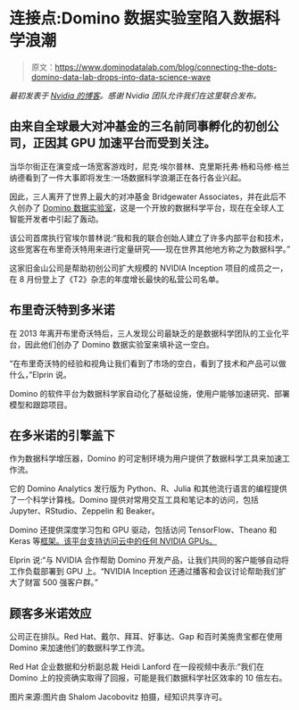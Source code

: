 # 连接点:Domino 数据实验室陷入数据科学浪潮

> 原文：<https://www.dominodatalab.com/blog/connecting-the-dots-domino-data-lab-drops-into-data-science-wave>

*最初发表于 [Nvidia 的博客](https://blogs.nvidia.com/blog/2019/10/29/domino-data-lab-data-science/)。感谢 Nvidia 团队允许我们在这里联合发布。*

## 由来自全球最大对冲基金的三名前同事孵化的初创公司，正因其 GPU 加速平台而受到关注。

当华尔街正在演变成一场宽客游戏时，尼克·埃尔普林、克里斯托弗·杨和马修·格兰纳德看到了一件大事即将发生:一场数据科学浪潮正在各行各业兴起。

因此，三人离开了世界上最大的对冲基金 Bridgewater Associates，并在此后不久创办了 [Domino 数据实验室](https://www.dominodatalab.com/)，这是一个开放的数据科学平台，现在在全球人工智能开发者中引起了轰动。

该公司首席执行官埃尔普林说:“我和我的联合创始人建立了许多内部平台和技术，这些宽客在布里奇沃特用来进行定量研究——现在世界其他地方称之为数据科学。”

这家旧金山公司是帮助初创公司扩大规模的 NVIDIA Inception 项目的成员之一，在 8 月份登上了《T2》杂志的年度增长最快的私营公司名单。

## 布里奇沃特到多米诺

在 2013 年离开布里奇沃特后，三人发现公司最缺乏的是数据科学团队的工业化平台，因此他们创办了 Domino 数据实验室来填补这一空白。

“在布里奇沃特的经验和视角让我们看到了市场的空白，看到了技术和产品可以做什么，”Elprin 说。

Domino 的软件平台为数据科学家自动化了基础设施，使用户能够加速研究、部署模型和跟踪项目。

## 在多米诺的引擎盖下

作为数据科学增压器，Domino 的可定制环境为用户提供了数据科学工具来加速工作流。

它的 Domino Analytics 发行版为 Python、R、Julia 和其他流行语言的编程提供了一个科学计算栈。Domino 提供对常用交互工具和笔记本的访问，包括 Jupyter、RStudio、Zeppelin 和 Beaker。

Domino 还提供深度学习包和 GPU 驱动，包括访问 TensorFlow、Theano 和 Keras 等[框架。该平台支持访问云中的任何 NVIDIA GPUs。](https://blogs.nvidia.com/blog/2018/12/27/how-get-started-deep-learning-frameworks/)

Elprin 说:“与 NVIDIA 合作帮助 Domino 开发产品，让我们共同的客户能够自动将工作负载部署到 GPU 上。“NVIDIA Inception 还通过播客和会议讨论帮助我们扩大了财富 500 强客户群。”

## 顾客多米诺效应

公司正在排队。Red Hat、戴尔、拜耳、好事达、Gap 和百时美施贵宝都在使用 Domino 来加速他们的数据科学工作流。

Red Hat 企业数据和分析副总裁 Heidi Lanford 在一段视频中表示:“我们在 Domino 上的投资确实取得了回报，可能是我们数据科学社区效率的 10 倍左右。

图片来源:图片由 Shalom Jacobovitz 拍摄，经知识共享许可。